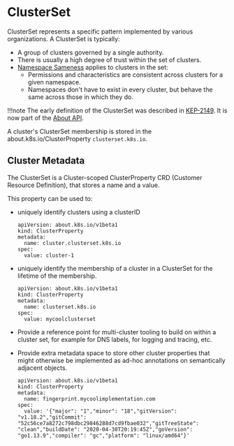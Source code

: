 # ClusterSet

ClusterSet represents a specific pattern implemented by various organizations. A ClusterSet is typically:

- A group of clusters governed by a single authority.
- There is usually a high degree of trust within the set of clusters.
- [Namespace Sameness](../concepts/namespace-sameness.md) applies to clusters in the set:
    - Permissions and characteristics are consistent across clusters for a given namespace.
    - Namespaces don't have to exist in every cluster, but behave the same across those in which they do.

!!!note
    The early definition of the ClusterSet was described in [KEP-2149](https://github.com/kubernetes/enhancements/tree/master/keps/sig-multicluster/2149-clusterid). It is now part of the [About API](https://sigs.k8s.io/about-api).

A cluster's ClusterSet membership is stored in the about.k8s.io/ClusterProperty `clusterset.k8s.io`.

## Cluster Metadata
The ClusterSet is a Cluster-scoped ClusterProperty CRD (Customer Resource Definition), that stores a name and a value.

This property can be used to:

- uniquely identify clusters using a clusterID

    ```
    apiVersion: about.k8s.io/v1beta1
    kind: ClusterProperty
    metadata:
      name: cluster.clusterset.k8s.io
    spec:
      value: cluster-1
    ```

- uniquely identify the membership of a cluster in a ClusterSet for the lifetime of the membership.

    ```
    apiVersion: about.k8s.io/v1beta1
    kind: ClusterProperty
    metadata:
      name: clusterset.k8s.io
    spec:
      value: mycoolclusterset
    ```

- Provide a reference point for multi-cluster tooling to build on within a cluster set, for example for DNS labels, for logging and tracing, etc.

- Provide extra metadata space to store other cluster properties that might otherwise be implemented as ad-hoc annotations on semantically adjacent objects.

    ```
    apiVersion: about.k8s.io/v1beta1
    kind: ClusterProperty
    metadata:
      name: fingerprint.mycoolimplementation.com
    spec:
      value: '{"major": "1","minor": "18","gitVersion": "v1.18.2","gitCommit": "52c56ce7a8272c798dbc29846288d7cd9fbae032","gitTreeState": "clean","buildDate": "2020-04-30T20:19:45Z","goVersion": "go1.13.9","compiler": "gc","platform": "linux/amd64"}'
    ```
